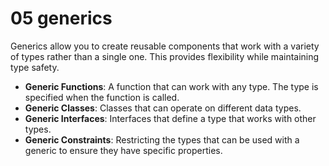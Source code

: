 # 05 generics

Generics allow you to create reusable components that work with a variety of types rather than a single one. This provides flexibility while maintaining type safety.

- **Generic Functions**: A function that can work with any type. The type is specified when the function is called.
- **Generic Classes**: Classes that can operate on different data types.
- **Generic Interfaces**: Interfaces that define a type that works with other types.
- **Generic Constraints**: Restricting the types that can be used with a generic to ensure they have specific properties.